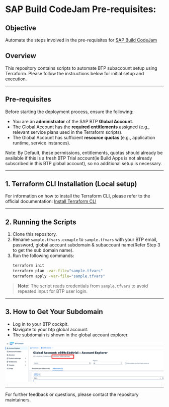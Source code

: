 # SAP Build CodeJam Pre-requisites:

## Objective
Automate the steps involved in the pre-requisites for [ SAP Build CodeJam ](https://developers.sap.com/tutorials/codejam-0-prerequisites.html)

## Overview
This repository contains scripts to automate BTP subaccount setup using Terraform. Please follow the instructions below for initial setup and execution.

---

## Pre-requisites

Before starting the deployment process, ensure the following:

- You are an **administrator** of the SAP BTP **Global Account**.
- The Global Account has the **required entitlements** assigned (e.g., relevant service plans used in the Terraform scripts).
- The Global Account has sufficient **resource quotas** (e.g., application runtime, service instances).

Note: By Default, these permissions, entitlements, quotas should already be available if this is a fresh BTP Trial account(ie Build Apps is not already subscribed in this BTP global account), so no additional setup is necessary.

---

## 1. Terraform CLI Installation (Local setup)

For information on how to install the Terraform CLI, please refer to the official documentation: [Install Terraform CLI](https://developer.hashicorp.com/terraform/tutorials/aws-get-started/install-cli)

---

## 2. Running the Scripts

1. Clone this repository.
2. Rename `sample.tfvars.exmaple` to `sample.tfvars` with your BTP email, password, global account subdomain & subaccount name(Refer Step 3 to get the sub domain name).
3. Run the following commands:
     ```sh
     terraform init
     terraform plan -var-file="sample.tfvars"
     terraform apply -var-file="sample.tfvars"
     ```

> **Note:** The script reads credentials from `sample.tfvars` to avoid repeated input for BTP user login.

---

## 3. How to Get Your Subdomain

- Log in to your BTP cockpit.
- Navigate to your btp global account.
- The subdomain is shown in the global account explorer.

![Subdomain Screenshot](./assets/global-account-subdomain.png)


---

For further feedback or questions, please contact the repository maintainers.
